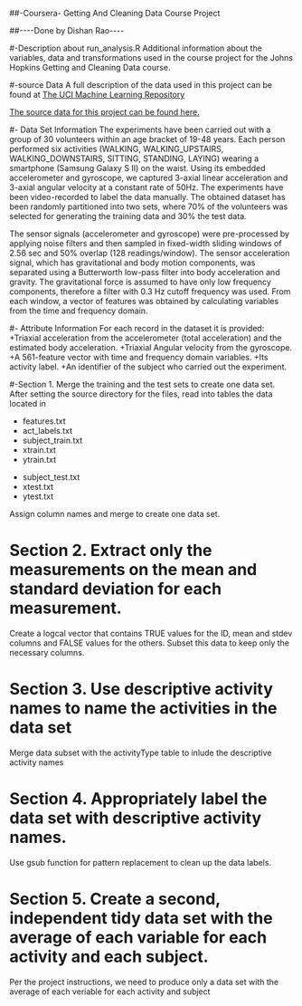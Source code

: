 ##-Coursera-  Getting And Cleaning Data Course Project

##----Done by Dishan Rao----


#-Description about run_analysis.R
Additional information about the variables, data and transformations used in the course project for the Johns Hopkins Getting and Cleaning Data course.

#-source Data
A full description of the data used in this project can be found at [The UCI Machine Learning Repository](http://archive.ics.uci.edu/ml/datasets/Human+Activity+Recognition+Using+Smartphones)

[The source data for this project can be found here.](https://d396qusza40orc.cloudfront.net/getdata%2Fprojectfiles%2FUCI%20HAR%20Dataset.zip)

#- Data Set Information
The experiments have been carried out with a group of 30 volunteers within an age bracket of 19-48 years. Each person performed six activities (WALKING, WALKING_UPSTAIRS, WALKING_DOWNSTAIRS, SITTING, STANDING, LAYING) wearing a smartphone (Samsung Galaxy S II) on the waist. Using its embedded accelerometer and gyroscope, we captured 3-axial linear acceleration and 3-axial angular velocity at a constant rate of 50Hz. The experiments have been video-recorded to label the data manually. The obtained dataset has been randomly partitioned into two sets, where 70% of the volunteers was selected for generating the training data and 30% the test data. 

The sensor signals (accelerometer and gyroscope) were pre-processed by applying noise filters and then sampled in fixed-width sliding windows of 2.56 sec and 50% overlap (128 readings/window). The sensor acceleration signal, which has gravitational and body motion components, was separated using a Butterworth low-pass filter into body acceleration and gravity. The gravitational force is assumed to have only low frequency components, therefore a filter with 0.3 Hz cutoff frequency was used. From each window, a vector of features was obtained by calculating variables from the time and frequency domain.

#- Attribute Information
For each record in the dataset it is provided: 
+Triaxial acceleration from the accelerometer (total acceleration) and the estimated body acceleration. 
+Triaxial Angular velocity from the gyroscope. 
+A 561-feature vector with time and frequency domain variables. 
+Its activity label. 
+An identifier of the subject who carried out the experiment.

#-Section 1. Merge the training and the test sets to create one data set.
After setting the source directory for the files, read into tables the data located in
+	features.txt
+ 	act_labels.txt
+	subject_train.txt
+	xtrain.txt
+	ytrain.txt
- subject_test.txt
- xtest.txt
- ytest.txt

Assign column names and merge to create one data set.

# Section 2. Extract only the measurements on the mean and standard deviation for each measurement. 
Create a logcal vector that contains TRUE values for the ID, mean and stdev columns and FALSE values for the others.
Subset this data to keep only the necessary columns.

# Section 3. Use descriptive activity names to name the activities in the data set
Merge data subset with the activityType table to inlude the descriptive activity names

# Section 4. Appropriately label the data set with descriptive activity names.
Use gsub function for pattern replacement to clean up the data labels.

# Section 5. Create a second, independent tidy data set with the average of each variable for each activity and each subject. 
Per the project instructions, we need to produce only a data set with the average of each veriable for each activity and subject
